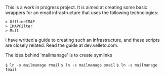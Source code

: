 This is a work in progress project. It is aimed at creating some basic wrappers for an email infrastructure that uses the following technologies:

    > OfflineIMAP
    > IMAPFilter
    > Mutt

I have writted a guide to creating such an infrastructure, and these scripts are closely related. Read the guide at dev.velleto.com.

The idea behind 'mailmanage' is to create symlinks 

`$ ln -s mailmanage rmail`
`$ ln -s mailmanage smail`
`$ ln -s mailmanage fmail`
